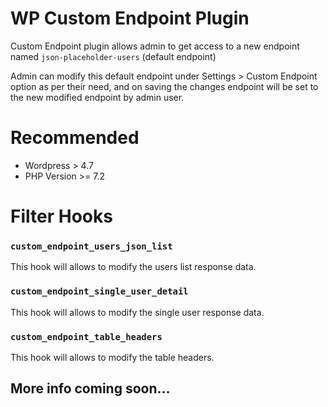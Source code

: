 # WP Custom Endpoint Plugin
Custom Endpoint plugin allows admin to get access to a new endpoint named `json-placeholder-users` (default endpoint)

Admin can modify this default endpoint under Settings > Custom Endpoint option as per their need, and on saving the changes endpoint will be set to the new modified endpoint by admin user.

# Recommended

 * Wordpress > 4.7
 * PHP Version >= 7.2

# Filter Hooks
   ### `custom_endpoint_users_json_list`
   This hook will allows to modify the users list response data.
   
   ### `custom_endpoint_single_user_detail`
   This hook will allows to modify the single user response data.
   
   ### `custom_endpoint_table_headers`
   This hook will allows to modify the table headers.

## More info coming soon...
